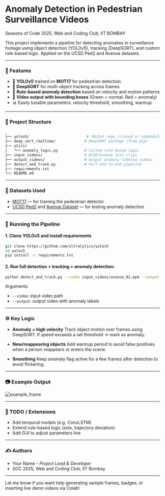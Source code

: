 # Anomaly Detection in Pedestrian Surveillance Videos
Seasons of Code 2025, Web and Coding Club, IIT BOMBAY




This project implements a pipeline for detecting anomalies in surveillance footage using object detection (YOLOv5), tracking (DeepSORT), and custom rule-based logic. Applied on the UCSD Ped2 and Avenue datasets.

---

### 📌 Features

* 🧠 **YOLOv5** trained on **MOT17** for pedestrian detection
* 🧭 **DeepSORT** for multi-object tracking across frames
* 🚨 **Rule-based anomaly detection** based on velocity and motion patterns
* 🎥 **Video output with bounding boxes** (Green = normal, Red = anomaly)
* 📊 Easily tunable parameters: velocity threshold, smoothing, warmup

---

### 📁 Project Structure

```bash
.
├── yolov5/                          # YOLOv5 repo (cloned or submodule)
├── deep_sort_realtime/             # DeepSORT package (from pip)
├── utils/
│   └── anomaly_logic.py            # Custom rule-based logic
├── input_videos/                   # UCSD/Avenue test clips
├── output_videos/                  # Output anomaly-labeled videos
├── detect_and_track.py             # Full end-to-end pipeline
├── requirements.txt
└── README.md
```

---

### 🧪 Datasets Used

* [MOT17](https://motchallenge.net/data/MOT17/) — for training the pedestrian detector
* [UCSD Ped2](http://www.svcl.ucsd.edu/projects/anomaly/dataset.htm) and [Avenue Dataset](http://www.cse.cuhk.edu.hk/leojia/projects/detectabnormal/dataset.html) — for testing anomaly detection

---

### 🚀 Running the Pipeline

#### 1. Clone YOLOv5 and install requirements

```bash
git clone https://github.com/ultralytics/yolov5
cd yolov5
pip install -r requirements.txt
```

#### 2. Run full detection + tracking + anomaly detection:

```bash
python detect_and_track.py --video input_videos/avenue_01.mp4 --output output_videos/result_01.mp4
```

Arguments:

* `--video`: input video path
* `--output`: output video with anomaly labels

---

### ⚙️ Key Logic

* **Anomaly = high velocity**
  Track object motion over frames using DeepSORT. If speed exceeds a set threshold → mark as anomaly.

* **New/reappearing objects**
  Add warmup period to avoid false positives when a person reappears or enters the scene.

* **Smoothing**
  Keep anomaly flag active for a few frames after detection to avoid flickering.

---

### 📷 Example Output

![example\_frame](https://github.com/yourusername/yourrepo/raw/main/assets/sample_frame.png)

---

### 📌 TODO / Extensions

* Add temporal models (e.g. ConvLSTM)
* Extend rule-based logic (size, trajectory deviation)
* Add GUI to adjust parameters live

---

### ✍️ Authors

* Your Name – *Project Lead & Developer*
* SOC 2025, Web and Coding Club, IIT Bombay

---

Let me know if you want help generating sample frames, badges, or inserting live demo videos via Colab!
